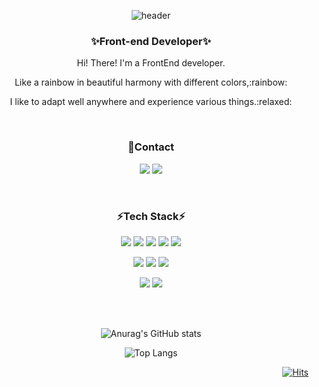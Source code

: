 
<div align="center">
  
  ![header](https://capsule-render.vercel.app/api?type=wave&color=auto&height=300&section=header&text=LeeJiHong&fontSize=90)
  
 ### ✨Front-end Developer✨
  <p>Hi! There! I'm a FrontEnd developer.</p>
  <p>Like a rainbow in beautiful harmony with different colors,:rainbow:</p>
  <p>I like to adapt well anywhere and experience various things.:relaxed:</p>
<br>
  
### 💌Contact
  <a href="mailto:zhffktkdlekghjsxk@gmail.com"><img src="https://img.shields.io/badge/Email-EA4335?style=for-the-badge-square&logo=Gmail&logoColor=white"/></a>
  <a href="https://coding-ocean.tistory.com/"><img src="https://img.shields.io/badge/Blog-20C997?style=for-the-badge-square&logo=Blog&logoColor=white"/></a>
  
 
<br>
  
### ⚡Tech Stack⚡

<p>
  <a><img src="https://img.shields.io/badge/HTML5-orange?style=for-the-badge-square&logo=HTML5&logoColor=white"/></a>
  <a><img src="https://img.shields.io/badge/Javascript-yellow?style=for-the-badge-square&logo=Javascript&logoColor=F7DF1E"/></a>
  <a><img src="https://img.shields.io/badge/Css3-blue?style=for-the-badge-square&logo=Css3&logoColor=white"/></a>
  <a><img src="https://img.shields.io/badge/Vue.js-grey?style=for-the-badge-square&logo=Vue.js&logoColor=4FC08D"/></a>
  <a><img src="https://img.shields.io/badge/Vuex-grey?style=for-the-badge-square&logo=Vue.js&logoColor=4FC08D"/></a>
</p> 
<p>  
  <a><img src="https://img.shields.io/badge/Java-007396?style=for-the-badge-square&logo=Java&logoColor=white"/></a>
  <a><img src="https://img.shields.io/badge/Python-3766AB?style=for-the-badge-square&logo=Python&logoColor=white"/></a>
  <a><img src="https://img.shields.io/badge/Spring-6DB33F?style=for-the-badge-square&logo=Spring&logoColor=white"/></a>
 </p> 
 <p> 
  <a><img src="https://img.shields.io/badge/Notion-000000?style=for-the-badge-square&logo=Notion&logoColor=white"/></a>
  <a><img src="https://img.shields.io/badge/GitHub-181717?style=for-the-badge-square&logo=GitHub&logoColor=white"/></a>
</p>
<br><br>
  
<div >
  
  ![Anurag's GitHub stats](https://github-readme-stats.vercel.app/api?username=lee-ji-hong&show_icons=true&theme=dark)

  ![Top Langs](https://github-readme-stats.vercel.app/api/top-langs/?username=lee-ji-hong&layout=compact&theme=dark)

</div>

<div align="right">
    
  [![Hits](https://hits.seeyoufarm.com/api/count/incr/badge.svg?url=https%3A%2F%2Fgithub.com%2Flee-gi-hong%2Fhit-counter&count_bg=%23A8D982&title_bg=%232B7241&icon=&icon_color=%23E7E7E7&title=hits&edge_flat=false)](https://hits.seeyoufarm.com)
  
</div> 
  
</div>

  
</style>







